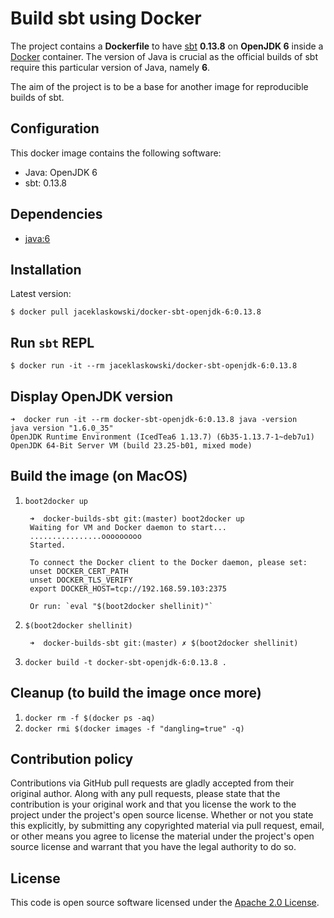 Build sbt using Docker
==============

The project contains a **Dockerfile** to have [sbt](http://www.scala-sbt.org/) **0.13.8** on **OpenJDK 6** inside a [Docker](https://www.docker.com/) container. The version of Java is crucial as the official builds of sbt require this particular version of Java, namely **6**.

The aim of the project is to be a base for another image for reproducible builds of sbt.

## Configuration

This docker image contains the following software:

* Java: OpenJDK 6
* sbt: 0.13.8

## Dependencies

* [java:6](https://hub.docker.com/r/library/java/)

## Installation

Latest version:

    $ docker pull jaceklaskowski/docker-sbt-openjdk-6:0.13.8

## Run `sbt` REPL

    $ docker run -it --rm jaceklaskowski/docker-sbt-openjdk-6:0.13.8

## Display OpenJDK version

    ➜  docker run -it --rm docker-sbt-openjdk-6:0.13.8 java -version
    java version "1.6.0_35"
    OpenJDK Runtime Environment (IcedTea6 1.13.7) (6b35-1.13.7-1~deb7u1)
    OpenJDK 64-Bit Server VM (build 23.25-b01, mixed mode)

## Build the image (on MacOS)

1. `boot2docker up`

        ➜  docker-builds-sbt git:(master) boot2docker up
        Waiting for VM and Docker daemon to start...
        ................ooooooooo
        Started.

        To connect the Docker client to the Docker daemon, please set:
        unset DOCKER_CERT_PATH
        unset DOCKER_TLS_VERIFY
        export DOCKER_HOST=tcp://192.168.59.103:2375

        Or run: `eval "$(boot2docker shellinit)"`

1. `$(boot2docker shellinit)`

        ➜  docker-builds-sbt git:(master) ✗ $(boot2docker shellinit)

1. `docker build -t docker-sbt-openjdk-6:0.13.8 .`

## Cleanup (to build the image once more)

1. `docker rm -f $(docker ps -aq)`
1. `docker rmi $(docker images -f "dangling=true" -q)`

## Contribution policy

Contributions via GitHub pull requests are gladly accepted from their original author. Along with any pull requests, please state that the contribution is your original work and that you license the work to the project under the project's open source license. Whether or not you state this explicitly, by submitting any copyrighted material via pull request, email, or other means you agree to license the material under the project's open source license and warrant that you have the legal authority to do so.

## License

This code is open source software licensed under the [Apache 2.0 License](http://www.apache.org/licenses/LICENSE-2.0.html).
